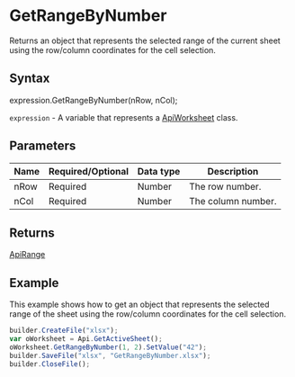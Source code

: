 # GetRangeByNumber

Returns an object that represents the selected range of the current sheet using the row/column coordinates for the cell selection.

## Syntax

expression.GetRangeByNumber(nRow, nCol);

`expression` - A variable that represents a [ApiWorksheet](../ApiWorksheet.md) class.

## Parameters

| **Name** | **Required/Optional** | **Data type** | **Description** |
| ------------- | ------------- | ------------- | ------------- |
| nRow | Required | Number | The row number. |
| nCol | Required | Number | The column number. |

## Returns

[ApiRange](../../ApiRange/ApiRange.md)

## Example

This example shows how to get an object that represents the selected range of the sheet using the row/column coordinates for the cell selection.

```javascript
builder.CreateFile("xlsx");
var oWorksheet = Api.GetActiveSheet();
oWorksheet.GetRangeByNumber(1, 2).SetValue("42");
builder.SaveFile("xlsx", "GetRangeByNumber.xlsx");
builder.CloseFile();
```